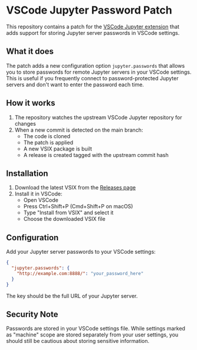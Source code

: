 # VSCode Jupyter Password Patch

This repository contains a patch for the [VSCode Jupyter extension](https://github.com/microsoft/vscode-jupyter) that adds support for storing Jupyter server passwords in VSCode settings.

## What it does

The patch adds a new configuration option `jupyter.passwords` that allows you to store passwords for remote Jupyter servers in your VSCode settings. This is useful if you frequently connect to password-protected Jupyter servers and don't want to enter the password each time.

## How it works

1. The repository watches the upstream VSCode Jupyter repository for changes
2. When a new commit is detected on the main branch:
   - The code is cloned
   - The patch is applied
   - A new VSIX package is built
   - A release is created tagged with the upstream commit hash

## Installation

1. Download the latest VSIX from the [Releases page](../../releases)
2. Install it in VSCode:
   - Open VSCode
   - Press Ctrl+Shift+P (Cmd+Shift+P on macOS)
   - Type "Install from VSIX" and select it
   - Choose the downloaded VSIX file

## Configuration

Add your Jupyter server passwords to your VSCode settings:

```json
{
  "jupyter.passwords": {
    "http://example.com:8888/": "your_password_here"
  }
}
```

The key should be the full URL of your Jupyter server.

## Security Note

Passwords are stored in your VSCode settings file. While settings marked as "machine" scope are stored separately from your user settings, you should still be cautious about storing sensitive information.
